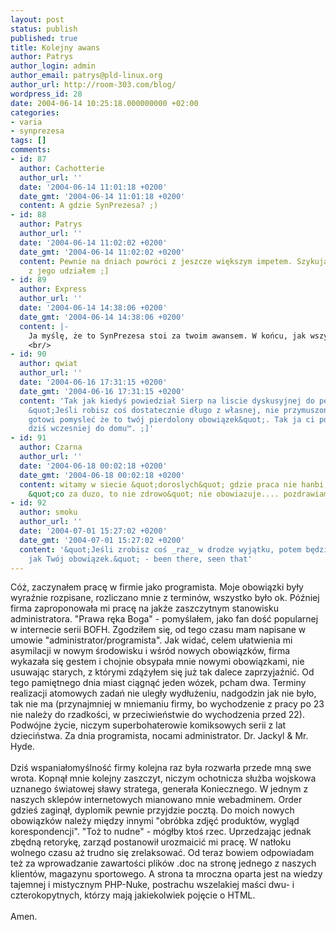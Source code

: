 ```yaml
---
layout: post
status: publish
published: true
title: Kolejny awans
author: Patrys
author_login: admin
author_email: patrys@pld-linux.org
author_url: http://room-303.com/blog/
wordpress_id: 28
date: 2004-06-14 10:25:18.000000000 +02:00
categories:
- varia
- synprezesa
tags: []
comments:
- id: 87
  author: Cachotterie
  author_url: ''
  date: '2004-06-14 11:01:18 +0200'
  date_gmt: '2004-06-14 11:01:18 +0200'
  content: A gdzie SynPrezesa? ;)
- id: 88
  author: Patrys
  author_url: ''
  date: '2004-06-14 11:02:02 +0200'
  date_gmt: '2004-06-14 11:02:02 +0200'
  content: Pewnie na dniach powróci z jeszcze większym impetem. Szykują się wdrożenia
    z jego udziałem ;]
- id: 89
  author: Express
  author_url: ''
  date: '2004-06-14 14:38:06 +0200'
  date_gmt: '2004-06-14 14:38:06 +0200'
  content: |-
    Ja myślę, że to SynPrezesa stoi za twoim awansem. W końcu, jak wszyscy wiemy, bardzo cię lubi.
    <br/>
- id: 90
  author: qwiat
  author_url: ''
  date: '2004-06-16 17:31:15 +0200'
  date_gmt: '2004-06-16 17:31:15 +0200'
  content: 'Tak jak kiedyś powiedział Sierp na liscie dyskusyjnej do pewnego człowieka:
    &quot;Jeśli robisz coś dostatecznie długo z własnej, nie przymuszonej woli, wszystcy
    gotowi pomysleć że to twój pierdolony obowiązek&quot;. Tak ja ci powiadam chodźmy
    dziś wczesniej do domu™. ;]'
- id: 91
  author: Czarna
  author_url: ''
  date: '2004-06-18 00:02:18 +0200'
  date_gmt: '2004-06-18 00:02:18 +0200'
  content: witamy w siecie &quot;doroslych&quot; gdzie praca nie hanbi, a przyslowie
    &quot;co za duzo, to nie zdrowo&quot; nie obowiazuje.... pozdrawiam :)
- id: 92
  author: smoku
  author_url: ''
  date: '2004-07-01 15:27:02 +0200'
  date_gmt: '2004-07-01 15:27:02 +0200'
  content: '&quot;Jeśli zrobisz coś _raz_ w drodze wyjątku, potem będzie to traktowane
    jak Twój obowiązek.&quot; - been there, seen that'
---
```

Cóż, zaczynałem pracę w firmie jako programista. Moje obowiązki były wyraźnie rozpisane, rozliczano mnie z terminów, wszystko było ok. Później firma zaproponowała mi pracę na jakże zaszczytnym stanowisku administratora. "Prawa ręka Boga" - pomyślałem, jako fan dość popularnej w internecie serii BOFH. Zgodziłem się, od tego czasu mam napisane w umowie "administrator/programista". Jak widać, celem ułatwienia mi asymilacji w nowym środowisku i wśród nowych obowiązków, firma wykazała się gestem i chojnie obsypała mnie nowymi obowiązkami, nie usuwając starych, z którymi zdążyłem się już tak dalece zaprzyjaźnić. Od tego pamiętnego dnia miast ciągnąć jeden wózek, pcham dwa. Terminy realizacji atomowych zadań nie uległy wydłużeniu, nadgodzin jak nie było, tak nie ma (przynajmniej w mniemaniu firmy, bo wychodzenie z pracy po 23 nie należy do rzadkości, w przeciwieństwie do wychodzenia przed 22). Podwójne życie, niczym superbohaterowie komiksowych serii z lat dzieciństwa. Za dnia programista, nocami administrator. Dr. Jackyl &amp; Mr. Hyde.<br />
<br />
Dziś wspaniałomyślność firmy kolejna raz była rozwarła przede mną swe wrota. Kopnął mnie kolejny zaszczyt, niczym ochotnicza służba wojskowa uznanego światowej sławy stratega, generała Koniecznego. W jednym z naszych sklepów internetowych mianowano mnie webadminem. Order gdzieś zaginął, dyplomik pewnie przyjdzie pocztą. Do moich nowych obowiązków należy między innymi "obróbka zdjęć produktów, wygląd korespondencji". "Toż to nudne" - mógłby ktoś rzec. Uprzedzając jednak zbędną retorykę, zarząd postanowił urozmaicić mi pracę. W natłoku wolnego czasu aż trudno się zrelaksować. Od teraz bowiem odpowiadam też za wprowadzanie zawartości plików .doc na stronę jednego z naszych klientów, magazynu sportowego. A strona ta mroczna oparta jest na wiedzy tajemnej i mistycznym PHP-Nuke, postrachu wszelakiej maści dwu- i czterokopytnych, którzy mają jakiekolwiek pojęcie o HTML.<br />
<br />
Amen.
